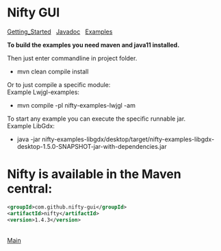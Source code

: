 # Nifty GUI

[Getting_Started](../documentation/Getting_Started.md) &nbsp; [Javadoc](../documentation/Getting_Started.md) &nbsp; [Examples](../documentation/Getting_Started.md)

__To build the examples you need maven and java11 installed.__

Then just enter commandline in project folder.
- mvn clean compile install

Or to just compile a specific module:
<br>Example Lwjgl-examples:
- mvn compile -pl nifty-examples-lwjgl -am

To start any example you can execute the specific runnable jar.
<br>Example LibGdx:
- java -jar nifty-examples-libgdx/desktop/target/nifty-examples-libgdx-desktop-1.5.0-SNAPSHOT-jar-with-dependencies.jar

# Nifty is available in the Maven central:

```XML
<groupId>com.github.nifty-gui</groupId>
<artifactId>nifty</artifactId>
<version>1.4.3</version>
```

<br>[Main](../README.md)
